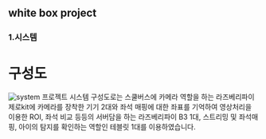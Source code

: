 ## white box project

### 1.시스템
 # 구성도
![system](https://user-images.githubusercontent.com/60215726/74607390-f4212080-511b-11ea-9390-ccc2a26a0772.PNG)
프로젝트 시스템 구성도로는 스쿨버스에 카메라 역할을 하는 라즈베리파이 제로kit에 카메라를 장착한 기기 2대와 
좌석 매핑에 대한 좌표를 기억하여 영상처리을 이용한 ROI, 좌석 비교 등등의 서버담을 하는 라즈베리파이 B3 1대,
스트리밍 및 좌석매핑, 아이의 탐지를 확인하는 역할인 테블릿 1대를 이용하였습니다.
